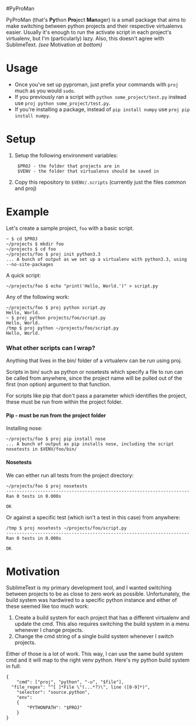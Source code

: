 #PyProMan

PyProMan (that's **Py**thon **Pro**ject **Man**ager) is a small package that aims to make switching between python projects and their respective virtualenvs easier.  Usually it's enough to run the activate script in each project's virtualenv, but I'm (particularly) lazy.  Also, this doesn't agree with SublimeText.  *(see* Motivation *at bottom)*

# Usage

- Once you've set up pyproman, just prefix your commands with `proj` much as you would `sudo`.
- If you previously ran a script with `python some_project/test.py` instead use `proj python some_project/test.py`.
- If you're installing a package, instead of `pip install numpy` use `proj pip install numpy`.

# Setup
1. Setup the following environment variables:

        $PROJ - the folder that projects are in
        $VENV - the folder that virtualenvs should be saved in
2. Copy this repository to `$VENV/.scripts` (currently just the files common and proj)

# Example
Let's create a sample project, `foo` with a basic script.

    ~ $ cd $PROJ
    ~/projects $ mkdir foo
    ~/projects $ cd foo
    ~/projects/foo $ proj init python3.3
    ... A bunch of output as we set up a virtualenv with python3.3, using --no-site-packages

A quick script:

    ~/projects/foo $ echo "print('Hello, World.')" > script.py

Any of the following work:

    ~/projects/foo $ proj python script.py
    Hello, World.
    ~ $ proj python projects/foo/script.py
    Hello, World.
    /tmp $ proj python ~/projects/foo/script.py
    Hello, World.

### What other scripts can I wrap?

Anything that lives in the bin/ folder of a virtualenv can be run using proj.

Scripts in bin/ such as python or nosetests which specify a file to run can be called from anywhere, since the project name will be pulled out of the first (non option) argument to that function.

For scripts like pip that don't pass a parameter which identifies the project, these must be run from within the project folder.

#### Pip - must be run from the project folder

Installing nose:

    ~/projects/foo $ proj pip install nose
    ... A bunch of output as pip installs nose, including the script nosetests in $VENV/foo/bin/

#### Nosetests

We can either run all tests from the project directory:

    ~/projects/foo $ proj nosetests
    ----------------------------------------------------------------------
    Ran 0 tests in 0.000s

    OK

Or against a specific test (which isn't a test in this case) from anywhere:

    /tmp $ proj nosetests ~/projects/foo/script.py
    ----------------------------------------------------------------------
    Ran 0 tests in 0.000s

    OK

# Motivation

SublimeText is my primary development tool, and I wanted switching between projects to be as close to zero work as possible.  Unfortunately, the build system was hardwired to a specific python instance and either of these seemed like too much work:

1. Create a build system for each project that has a different virtualenv and update the cmd.  This also requires switching the build system in a menu whenever I change projects.
2. Change the cmd string of a single build system whenever I switch projects.

Either of those is a lot of work.  This way, I can use the same build system cmd and it will map to the right venv python.  Here's my python build system in full:

    {
        "cmd": ["proj", "python", "-u", "$file"],
      "file_regex": "^[ ]*File \"(...*?)\", line ([0-9]*)",
    	"selector": "source.python",
    	"env":
    	{
    		"PYTHONPATH": "$PROJ"
    	}
    }
